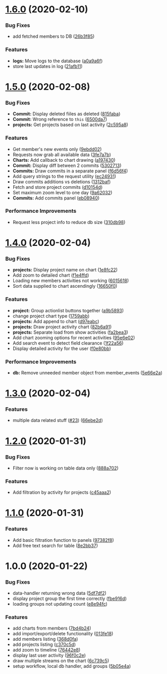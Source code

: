 # [1.6.0](https://github.com/ahmadalfy/gitlab-explorer/compare/v1.5.0...v1.6.0) (2020-02-10)


### Bug Fixes

* add fetched members to DB ([26b3f85](https://github.com/ahmadalfy/gitlab-explorer/commit/26b3f85c2e2486da921fb1631630e780ff198931))


### Features

* **logs:** Move logs to the database ([a0a9a6f](https://github.com/ahmadalfy/gitlab-explorer/commit/a0a9a6f31d25cd5395297e965b7544ab266bef4d))
* store last updates in log ([21afb11](https://github.com/ahmadalfy/gitlab-explorer/commit/21afb111a92b0d47953ecfac4dfa813519dbb748))

# [1.5.0](https://github.com/ahmadalfy/gitlab-explorer/compare/v1.4.0...v1.5.0) (2020-02-08)


### Bug Fixes

* **Commit:** Display deleted fiiles as deleted ([815faba](https://github.com/ahmadalfy/gitlab-explorer/commit/815fabafd54f563764a5aea5f2faa553ae17ce4b))
* **Commit:** Wrong reference to `this` ([6500da7](https://github.com/ahmadalfy/gitlab-explorer/commit/6500da7e2c707ada44bfe54ab62b1af5a66124ac))
* **projects:** Get projects based on last activity ([2c595a8](https://github.com/ahmadalfy/gitlab-explorer/commit/2c595a82eca6334d0fc534f7dc4cfcf21e827580))


### Features

* Get member's new events only ([9ebdd02](https://github.com/ahmadalfy/gitlab-explorer/commit/9ebdd02f210dceeba982efd6de7ba91839a173bb))
* Requests now grab all available data ([3fe7a7b](https://github.com/ahmadalfy/gitlab-explorer/commit/3fe7a7bb888c910d889337483fb6ff4c1e47134e))
* **Charts:** Add callback to chart drawing ([a197430](https://github.com/ahmadalfy/gitlab-explorer/commit/a1974303b0c079a481697e9e00a84060073025ff))
* **Commit:** Display diff between 2 commits ([5302713](https://github.com/ahmadalfy/gitlab-explorer/commit/53027136b19734f81b86aea558bfe52af9f677f6))
* **Commits:** Draw commits in a separate panel ([f6d56f4](https://github.com/ahmadalfy/gitlab-explorer/commit/f6d56f4cb0639cf647871288350851bab6738d63))
* Add query strings to the request utility ([ec24931](https://github.com/ahmadalfy/gitlab-explorer/commit/ec24931e5c1579f12ba4c0a990e8a467c279ca56))
* Draw commits additions vs deletions ([1312baf](https://github.com/ahmadalfy/gitlab-explorer/commit/1312bafb779aeb7f9e040e41705cee0861c00bd5))
* Fetch and store project commits ([d10154d](https://github.com/ahmadalfy/gitlab-explorer/commit/d10154d23ba93c0c9416eba127151ce8e03ef911))
* Set maximum zoom level to one day ([9a62032](https://github.com/ahmadalfy/gitlab-explorer/commit/9a620322183143ef9a5ec35321a49750e6e39389))
* **Commits:** Add commits panel ([eb08940](https://github.com/ahmadalfy/gitlab-explorer/commit/eb0894096ecd5d945eca633d984123e1c62bbf01))


### Performance Improvements

* Request less project info to reduce db size ([310db98](https://github.com/ahmadalfy/gitlab-explorer/commit/310db989e7b194a0d1ba8d018d7abd518c12f3ac))

# [1.4.0](https://github.com/ahmadalfy/gitlab-explorer/compare/v1.3.0...v1.4.0) (2020-02-04)


### Bug Fixes

* **projects:** Display project name on chart ([1e8fc22](https://github.com/ahmadalfy/gitlab-explorer/commit/1e8fc22531e8ed7e54a062d20cc3c68857345a45))
* Add zoom to detailed chart ([f1e4ffd](https://github.com/ahmadalfy/gitlab-explorer/commit/f1e4ffda97a95f43aa340e5548650967d596b96a))
* Loading new members activities not working ([6015618](https://github.com/ahmadalfy/gitlab-explorer/commit/60156186fc7a0d3a8559f371c8af812fbecb5d92))
* Sort data supplied to chart ascendingly ([16650f0](https://github.com/ahmadalfy/gitlab-explorer/commit/16650f0c0b3a150a20d457af501b8facb93eba1e))


### Features

* **project:** Group actionlist buttons together ([a9b5893](https://github.com/ahmadalfy/gitlab-explorer/commit/a9b58939f7df080085b6b2313ce457ffacdf934a))
* change project chart type ([1759abb](https://github.com/ahmadalfy/gitlab-explorer/commit/1759abbc09b60d277e4100c42f722a1881f79f7b))
* **projects:** Add append to chart ([d97eabc](https://github.com/ahmadalfy/gitlab-explorer/commit/d97eabc30df180aa6ed85a2c4fc9fee7e6a66eb8))
* **projects:** Draw project activity chart ([82b6a91](https://github.com/ahmadalfy/gitlab-explorer/commit/82b6a9184983932c4d0874739f4c200d628a998a))
* **projects:** Separate load from show activities ([fa2bea3](https://github.com/ahmadalfy/gitlab-explorer/commit/fa2bea37f0d631198e39f7494ec86579ef1778bb))
* Add chart zooming options for recent activities ([95e6e02](https://github.com/ahmadalfy/gitlab-explorer/commit/95e6e02ff1b4e4f554fae46ce5745e1d3a717cae))
* Add search event to detect field clearance ([1f22a56](https://github.com/ahmadalfy/gitlab-explorer/commit/1f22a56356ea5bcb0e995b5660a4d754e0cd909a))
* Display detailed activity for the user ([f0e80bb](https://github.com/ahmadalfy/gitlab-explorer/commit/f0e80bbcbd21789c4f3e57220c1bd1e5e3bedd9b))


### Performance Improvements

* **db:** Remove unneeded member object from member_events ([5e66e2a](https://github.com/ahmadalfy/gitlab-explorer/commit/5e66e2aba441924fb4b48eabc8b50f990a0739b2))

# [1.3.0](https://github.com/ahmadalfy/gitlab-explorer/compare/v1.2.0...v1.3.0) (2020-02-04)


### Features

* multiple data related stuff ([#23](https://github.com/ahmadalfy/gitlab-explorer/issues/23)) ([66ebe2d](https://github.com/ahmadalfy/gitlab-explorer/commit/66ebe2d3e8ef0672f34ac8d5f68b086fcceb2404))

# [1.2.0](https://github.com/ahmadalfy/gitlab-explorer/compare/v1.1.0...v1.2.0) (2020-01-31)


### Bug Fixes

* Filter now is working on table data only ([888a702](https://github.com/ahmadalfy/gitlab-explorer/commit/888a702eccbd433051a5ac4f894398035178356f))


### Features

* Add filtration by activity for projects ([c45aaa2](https://github.com/ahmadalfy/gitlab-explorer/commit/c45aaa27f6fdbcf3b528bd26f07a1f0432573ada))

# [1.1.0](https://github.com/ahmadalfy/gitlab-explorer/compare/v1.0.0...v1.1.0) (2020-01-31)


### Features

* Add basic filtration function to panels ([97382f8](https://github.com/ahmadalfy/gitlab-explorer/commit/97382f8ed7506d381ececc6fdafbbff67a723175))
* Add free text search for table ([8e2bb37](https://github.com/ahmadalfy/gitlab-explorer/commit/8e2bb37867e827587c2730d97ba6319246e3d7f1))

# 1.0.0 (2020-01-22)


### Bug Fixes

* data-handler returning wrong data ([5df7df2](https://github.com/ahmadalfy/gitlab-explorer/commit/5df7df24332060a0343cbd2f3136d465f9f936a3))
* display project group the first time correctly ([fbe916d](https://github.com/ahmadalfy/gitlab-explorer/commit/fbe916d559a30f9c4bfac2f89746fe52a1cd4332))
* loading groups not updating count ([e8e94fc](https://github.com/ahmadalfy/gitlab-explorer/commit/e8e94fcabb64f1e3d15aa1e298714682ca720512))


### Features

* add charts from members ([7bd4b24](https://github.com/ahmadalfy/gitlab-explorer/commit/7bd4b244bed0f696c5981d0291e787cd29be0db2))
* add import/export/delete functionality ([013fe18](https://github.com/ahmadalfy/gitlab-explorer/commit/013fe183a3c5425acb21cbe3dbec65f37b986926))
* add members listing ([368d0fa](https://github.com/ahmadalfy/gitlab-explorer/commit/368d0fa1749984bf55d24fbd1e9edd4ae6ef40ef))
* add projects listing ([c370c5d](https://github.com/ahmadalfy/gitlab-explorer/commit/c370c5dcd9677a276b7e53afeb62d03ba709b9a3))
* add zoom to timeline ([76442e8](https://github.com/ahmadalfy/gitlab-explorer/commit/76442e83ef11731a074f4834ac332b5534452d5f))
* display last user activity ([96f0c2e](https://github.com/ahmadalfy/gitlab-explorer/commit/96f0c2e578ea3e86572fbad36373d0fc3ac51f9a))
* draw multiple streams on the chart ([6c739c5](https://github.com/ahmadalfy/gitlab-explorer/commit/6c739c5b360da90bec6cae30718cad68bc257e65))
* setup workflow, local db handler, add groups ([5b05e4a](https://github.com/ahmadalfy/gitlab-explorer/commit/5b05e4a284dcf7c45b670ff2b35285a3c34720f5))
